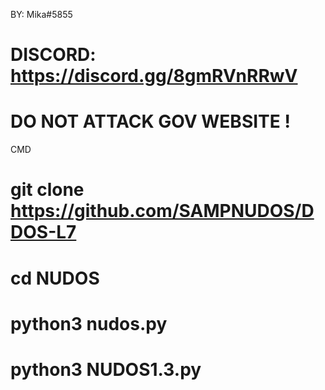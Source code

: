 

BY: Mika#5855
# DISCORD: https://discord.gg/8gmRVnRRwV

# DO NOT ATTACK GOV WEBSITE !
 
CMD

# git clone https://github.com/SAMPNUDOS/DDOS-L7
# cd NUDOS
# python3 nudos.py
# python3 NUDOS1.3.py
